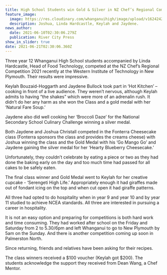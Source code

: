 ```yaml
---
title: High School Students win Gold & Silver in NZ Chef’s Regional Competition
feature_image:
  image: https://res.cloudinary.com/whanganuihigh/image/upload/v1624242675/News/RCP_story.jpg
  description: Joshua, Linda Hardcastle, Keylah and Jaydene.
news_author:
  date: 2021-06-10T02:30:06.279Z
  publication: River City Press
show_in_slider: true
date: 2021-06-21T02:30:06.360Z
---
```

Three year 12 Whanganui High School students accompanied by Linda Hardcastle, Head of Food Technology, competed at the NZ Chef’s Regional Competition 2021 recently at the Western Institute of Technology in New Plymouth. Their results were impressive.

Keylah Bouzaid-Hoggarth and Jaydene Bullock took part in ‘Hot Kitchen’ – cooking in front of a live audience. They weren’t nervous, although Keylah admits to having “the shakes” which were more of an adrenalin rush. It didn’t do her any harm as she won the Class and a gold medal with her ‘Natural Fare Soup.’ 

Jaydene also did well cooking her ‘Broccoli Daze’ for the National Secondary School Culinary Challenge winning a silver medal.

Both Jaydene and Joshua Christall competed in the Fonterra Cheesecake class (Fonterra sponsors the class and provides the creams cheese) with Joshua winning the class and the Gold Medal with his ‘Go Mango Go’ and Jaydene gaining the silver medal for her ‘Hearty Blueberry Cheesecake.’

Unfortunately, they couldn’t celebrate by eating a piece or two as they had done the baking early on the day and too much time had passed for all cakes to be safely eaten.

The final class winner and Gold Medal went to Keylah for her creative cupcake - ‘Serengeti High Life.’ Appropriately enough it had giraffes made out of fondant icing on the top and when cut open it had giraffe patterns.

All three had opted to do hospitality when in year 9 and year 10 and by year 11 studied to achieve NCEA standards. All three are interested in pursuing a career in hospitality. 

It is not an easy option and preparing for competitions is both hard work and time consuming. They had worked after school on the Friday and Saturday from 2 to 5.30/6pm and left Whanganui to go to New Plymouth by 5am on the Sunday. And there is another competition coming up soon in Palmerston North.

Since returning, friends and relatives have been asking for their recipes.

The class winners received a $100 voucher (Keylah got $200). The students acknowledge the support they received from Dean Wang, a Chef Mentor. 
